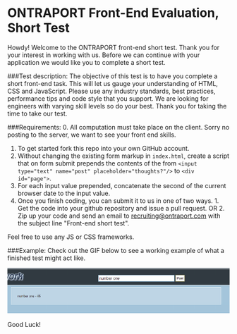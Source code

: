 ONTRAPORT Front-End Evaluation, Short Test
=============================

Howdy! Welcome to the ONTRAPORT front-end short test. Thank you for your interest in working with us.
Before we can continue with your application we would like you to complete a short test.  


###Test description:
The objective of this test is to have you complete a short front-end task. This will let 
us gauge your understanding of HTML, CSS and JavaScript. Please use any industry standards, best practices, performance tips and 
code style that you support. We are looking for engineers with varying skill levels so do your best.
Thank you for taking the time to take our test.

###Requirements:
0. All computation must take place on the client. Sorry no posting to the server, we want to see your
   front end skills.
1. To get started fork this repo into your own GitHub account. 
2. Without changing the existing form markup in `index.html`, create a script that on form submit 
   prepends the contents of the from `<input type="text" name="post" placeholder="thoughts?"/>` 
   to `<div id="page">`. 
3. For each input value prepended, concatenate the second of the current browser date to 
   the input value.
4. Once you finish coding, you can submit it to us in one of two ways. 1. Get the code into your github repository and issue a pull request. OR 2. Zip up your code and send an email to recruiting@ontraport.com with the subject line "Front-end short test". 

Feel free to use any JS or CSS frameworks.

###Example:
Check out the GIF below to see a working example of what a finished test might act like. 

![](steps.gif)

Good Luck!
